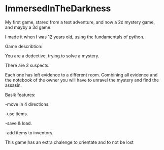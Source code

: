 # ImmersedInTheDarkness
My first game, stared from a text adventure, and now a 2d mystery game, and mayby a 3d game.

I made it when I was 12 years old, using the fundamentals of python.

Game describtion:

You are a dedective, trying to solve a mystery.

There are 3 suspects.

Each one has left evidence to a different room.
Combining all evidence and the notebook of the owner you will have to unravel the mystery and find the assasin.


Basik features:

-move in 4 directions.

-use items.

-save & load.

-add items to inventory.

This game has an extra chalenge to orientate and to not be lost
